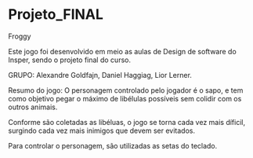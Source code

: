 # Projeto_FINAL
Froggy

Este jogo foi desenvolvido em meio as aulas de Design de software do Insper, sendo o projeto final do curso.

GRUPO:
Alexandre Goldfajn,
Daniel Haggiag,
Lior Lerner.

Resumo do jogo:
O personagem controlado pelo jogador é o sapo, e tem como objetivo pegar o máximo de libélulas possíveis sem colidir com os outros animais.

Conforme são coletadas as libéluas, o jogo se torna cada vez mais díficil, surgindo cada vez mais inimigos que devem ser evitados.

Para controlar o personagem, são utilizadas as setas do teclado.
